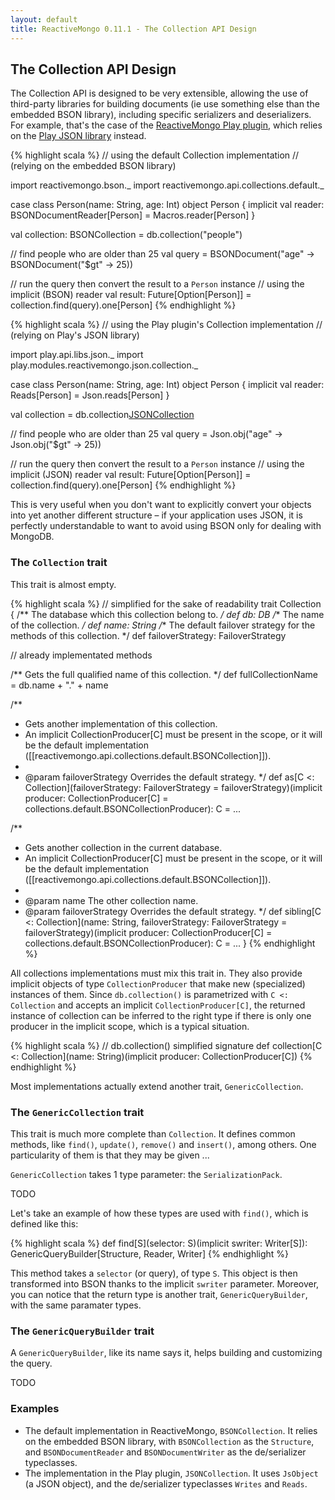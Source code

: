 ```yaml
---
layout: default
title: ReactiveMongo 0.11.1 - The Collection API Design
---
```


## The Collection API Design

The Collection API is designed to be very extensible, allowing the use of third-party libraries for building documents (ie use something else than the embedded BSON library), including specific serializers and deserializers. For example, that's the case of the [ReactiveMongo Play plugin](https://github.com/ReactiveMongo/Play-ReactiveMongo), which relies on the [Play JSON library](http://www.playframework.com/documentation/2.3.x/ScalaJson) instead.

{% highlight scala %}
// using the default Collection implementation
// (relying on the embedded BSON library)

import reactivemongo.bson._
import reactivemongo.api.collections.default._

case class Person(name: String, age: Int)
object Person {
  implicit val reader: BSONDocumentReader[Person] = Macros.reader[Person]
}

val collection: BSONCollection = db.collection("people")

// find people who are older than 25
val query =
  BSONDocument("age" -> BSONDocument("$gt" -> 25))

// run the query then convert the result to a `Person` instance
// using the implicit (BSON) reader
val result: Future[Option[Person]] = collection.find(query).one[Person]
{% endhighlight %}

{% highlight scala %}
// using the Play plugin's Collection implementation
// (relying on Play's JSON library)

import play.api.libs.json._
import play.modules.reactivemongo.json.collection._

case class Person(name: String, age: Int)
object Person {
  implicit val reader: Reads[Person] = Json.reads[Person]
}

val collection = db.collection[JSONCollection]("people")

// find people who are older than 25
val query =
  Json.obj("age" -> Json.obj("$gt" -> 25))

// run the query then convert the result to a `Person` instance
// using the implicit (JSON) reader
val result: Future[Option[Person]] = collection.find(query).one[Person]
{% endhighlight %}

This is very useful when you don't want to explicitly convert your objects into yet another different structure – if your application uses JSON, it is perfectly understandable to want to avoid using BSON only for dealing with MongoDB.

### The `Collection` trait

This trait is almost empty.

{% highlight scala %}
// simplified for the sake of readability
trait Collection {
  /** The database which this collection belong to. */
  def db: DB
  /** The name of the collection. */
  def name: String
  /** The default failover strategy for the methods of this collection. */
  def failoverStrategy: FailoverStrategy

  // already implementated methods

  /** Gets the full qualified name of this collection. */
  def fullCollectionName = db.name + "." + name

  /**
   * Gets another implementation of this collection.
   * An implicit CollectionProducer[C] must be present in the scope, or it will be the default implementation ([[reactivemongo.api.collections.default.BSONCollection]]).
   *
   * @param failoverStrategy Overrides the default strategy.
   */
  def as[C <: Collection](failoverStrategy: FailoverStrategy = failoverStrategy)(implicit producer: CollectionProducer[C] = collections.default.BSONCollectionProducer): C = ...

  /**
   * Gets another collection in the current database.
   * An implicit CollectionProducer[C] must be present in the scope, or it will be the default implementation ([[reactivemongo.api.collections.default.BSONCollection]]).
   *
   * @param name The other collection name.
   * @param failoverStrategy Overrides the default strategy.
   */
  def sibling[C <: Collection](name: String, failoverStrategy: FailoverStrategy = failoverStrategy)(implicit producer: CollectionProducer[C] = collections.default.BSONCollectionProducer): C = ...
}
{% endhighlight %}

All collections implementations must mix this trait in. They also provide implicit objects of type `CollectionProducer` that make new (specialized) instances of them. Since `db.collection()` is parametrized with `C <: Collection` and accepts an implicit `CollectionProducer[C]`, the returned instance of collection can be inferred to the right type if there is only one producer in the implicit scope, which is a typical situation.

{% highlight scala %}
// db.collection() simplified signature
def collection[C <: Collection](name: String)(implicit producer: CollectionProducer[C])
{% endhighlight %}

Most implementations actually extend another trait, `GenericCollection`.

### The `GenericCollection` trait


This trait is much more complete than `Collection`. It defines common methods, like `find()`, `update()`, `remove()` and `insert()`, among others. One particularity of them is that they may be given ...

`GenericCollection` takes 1 type parameter: the `SerializationPack`.

TODO

Let's take an example of how these types are used with `find()`, which is defined like this:

{% highlight scala %}
def find[S](selector: S)(implicit swriter: Writer[S]): GenericQueryBuilder[Structure, Reader, Writer]
{% endhighlight %}

This method takes a `selector` (or query), of type `S`. This object is then transformed into BSON thanks to the implicit `swriter` parameter. Moreover, you can notice that the return type is another trait, `GenericQueryBuilder`, with the same paramater types.

### The `GenericQueryBuilder` trait

A `GenericQueryBuilder`, like its name says it, helps building and customizing the query.

TODO

### Examples

- The default implementation in ReactiveMongo, `BSONCollection`. It relies on the embedded BSON library, with `BSONCollection` as the `Structure`, and `BSONDocumentReader` and `BSONDocumentWriter` as the de/serializer typeclasses.
- The implementation in the Play plugin, `JSONCollection`. It uses `JsObject` (a JSON object), and the de/serializer typeclasses `Writes` and `Reads`.
